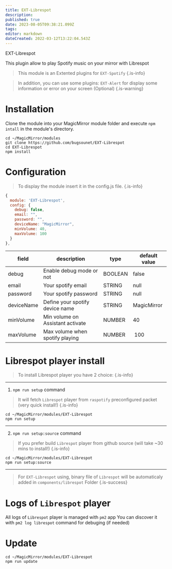 ```yaml
---
title: EXT-Librespot
description: 
published: true
date: 2023-08-05T09:38:21.099Z
tags: 
editor: markdown
dateCreated: 2022-03-12T13:22:04.543Z
---
```


EXT-Librespot

This plugin allow to play Spotify music on your mirror with Librespot

> This module is an Extented plugins for `EXT-Spotify`
{.is-info}

> In addition, you can use some plugins:
> `EXT-Alert` for display some information or error on your screen (Optional)
{.is-warning}


# Installation

Clone the module into your MagicMirror module folder and execute `npm intall` in the module's directory.
```
cd ~/MagicMirror/modules
git clone https://github.com/bugsounet/EXT-Librespot
cd EXT-Librespot
npm install
```

# Configuration
> To display the module insert it in the config.js file.
{.is-info}

```js
{
  module: 'EXT-Librespot',
  config: {
    debug: false,
    email: "",
    password: "",
    deviceName: "MagicMirror",
    minVolume: 40,
    maxVolume: 100
  }
},
```

|field  | description | type | default value
|---|---|---|---
|debug | Enable debug mode or not | BOOLEAN | false
|email | Your spotify email | STRING | null
|password | Your spotify password  | STRING | null
|deviceName | Define your spotify device name | STRING | MagicMirror
|minVolume | Min volume on Assistant activate | NUMBER | 40
|maxVolume | Max volume when spotify playing | NUMBER | 100

# Librespot player install
> To install Librespot player you have 2 choice:
{.is-info}

---
1) `npm run setup` command
> It will fetch `Librespot` player from `raspotify` preconfigured packet
> (very quick install!)
{.is-info}

```
cd ~/MagicMirror/modules/EXT-Librespot
npm run setup
```

---
2) `npm run setup:source` command
> If you prefer build `Librespot` player from github source
> (will take ~30 mins to install!)
{.is-info}

```
cd ~/MagicMirror/modules/EXT-Librespot
npm run setup:source
```
---
> For `EXT-Librespot` using, binary file of `Librespot` will be automaticaly added in `components/librespot` Folder
{.is-success}

# Logs of `Librespot` player
All logs of `Librespot` player is managed with `pm2` app
You can discover it with `pm2 log librespot` command for debuging (if needed)

# Update
```
cd ~/MagicMirror/modules/EXT-Librespot
npm run update
```
